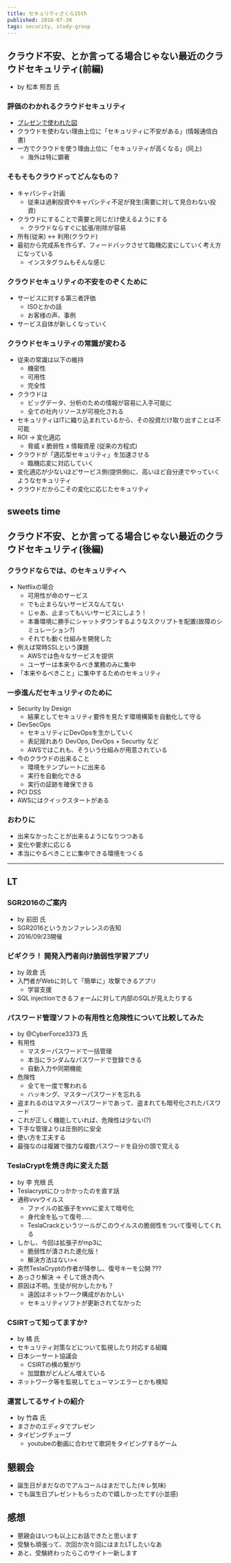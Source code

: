 ```yaml
---
title: セキュリティさくら15th
published: 2016-07-30
tags: security, study-group
---
```


## クラウド不安、とか言ってる場合じゃない最近のクラウドセキュリティ(前編)
* by 松本 照吾 氏

### 評価のわかれるクラウドセキュリティ
* [プレゼンで使われた図](http://www.publickey1.jp/blog/15/iaasamazon210google.html)
* クラウドを使わない理由上位に「セキュリティに不安がある」(情報通信白書)
* 一方でクラウドを使う理由上位に「セキュリティが高くなる」(同上)
  * 海外は特に顕著

### そもそもクラウドってどんなもの？
* キャパシティ計画
  * 従来は過剰投資やキャパシティ不足が発生(需要に対して見合わない投資)
* クラウドにすることで需要と同じだけ使えるようにする
  * クラウドならすぐに拡張/削除が容易
* 所有(従来) <-> 利用(クラウド)
* 最初から完成系を作らず、フィードバックさせて臨機応変にしていく考え方になっている
  * インスタグラムもそんな感じ

### クラウドセキュリティの不安をのぞくために
* サービスに対する第三者評価
  * ISOとかの話
  * お客様の声、事例
* サービス自体が新しくなっていく

### クラウドセキュリティの常識が変わる
* 従来の常識は以下の維持
  * 機密性
  * 可用性
  * 完全性
* クラウドは
  * ビッグデータ、分析のための情報が容易に入手可能に
  * 全ての社内リソースが可視化される
* セキュリティはITに織り込まれているから、その投資だけ取り出すことは不可能
* ROI -> 変化適応
  * 脅威 x 脆弱性 x 情報資産 (従来の方程式)
* クラウドが「適応型セキュリティ」を加速させる
  * 臨機応変に対応していく
* 変化適応が少ないほどサービス側(提供側)に、高いほど自分達でやっていくようなセキュリティ
* クラウドだからこその変化に応じたセキュリティ

## sweets time

## クラウド不安、とか言ってる場合じゃない最近のクラウドセキュリティ(後編)

### クラウドならでは、のセキュリティへ
* Netflixの場合
  * 可用性が命のサービス
  * でも止まらないサービスなんてない
  * じゃあ、止まってもいいサービスにしよう！
  * 本番環境に勝手にシャットダウンするようなスクリプトを配置(故障のシミュレーション?)
  * それでも動く仕組みを開発した
* 例えば常時SSLという課題
  * AWSでは色々なサービスを提供
  * ユーザーは本来やるべき業務のみに集中
* 「本来やるべきこと」に集中するためのセキュリティ

### 一歩進んだセキュリティのために
* Security by Design
  * 結果としてセキュリティ要件を見たす環境構築を自動化して守る
* DevSecOps
  * セキュリティにDevOpsを生かしていく
  * 表記揺れあり DevOps, DevOps + Securtiy など
  * AWSではこれも、そういう仕組みが用意されている
* 今のクラウドの出来ること
  * 環境をテンプレートに出来る
  * 実行を自動化できる
  * 実行の証跡を確保できる
* PCI DSS
* AWSにはクイックスタートがある 

### おわりに
* 出来なかったことが出来るようになりつつある
* 変化や要求に応じる
* 本当にやるべきことに集中できる環境をつくる

______

## LT

### SGR2016のご案内
* by 前田 氏
* SGR2016というカンファレンスの告知
* 2016/09/23開催

### ビギクラ！ 開発入門者向け脆弱性学習アプリ
* by 政倉 氏
* 入門者がWebに対して「簡単に」攻撃できるアプリ
  * 学習支援  
* SQL injectionできるフォームに対して内部のSQLが見えたりする

### パスワード管理ソフトの有用性と危険性について比較してみた
* by @CyberForce3373 氏
* 有用性
  * マスターパスワードで一括管理
  * 本当にランダムなパスワードで登録できる
  * 自動入力や同期機能
* 危険性
  * 全てを一度で奪われる
  * ハッキング、マスターパスワードを忘れる
* 盗まれるのはマスターパスワードであって、盗まれても暗号化されたパスワード
* これが正しく機能していれば、危険性は少ない(?)
* 下手な管理よりは圧倒的に安全
* 使い方を工夫する
* 最強なのは複雑で強力な複数パスワードを自分の頭で覚える

### TeslaCryptを焼き肉に変えた話
* by 李 充根 氏
* Teslacryptにひっかかったのを直す話
* 通称vvvウイルス
  * ファイルの拡張子をvvvに変えて暗号化
  * 身代金を払って復号......
  * TeslaCrackというツールがこのウイルスの脆弱性をついて復号してくれる
* しかし、今回は拡張子がmp3に
  * 脆弱性が潰された進化版！
  * 解決方法はない><
* 突然TeslaCryptの作者が降参し、復号キーを公開 ???
* あっさり解決 -> そして焼き肉へ
* 原因は不明。生徒が何かしたかも？
  * 遠因はネットワーク構成がおかしい
  * セキュリティソフトが更新されてなかった

### CSIRTって知ってますか?
* by 橘 氏
* セキュリティ対策などについて監視したり対応する組織
* 日本シーサート協議会
  * CSIRTの横の繋がり
  * 加盟数がどんどん増えている
* ネットワーク等を監視してヒューマンエラーとかも検知

### 運営してるサイトの紹介
* by 竹森 氏
* まさかのエディタでプレゼン
* タイピングチューブ
  * youtubeの動画に合わせて歌詞をタイピングするゲーム

## 懇親会
* 誕生日がまだなのでアルコールはまだでした(キレ気味)
* でも誕生日プレゼントもらったので嬉しかったです(小並感)

## 感想
* 懇親会はいつも以上にお話できたと思います
* 受験も頑張って、次回か次々回にはまたLTしたいなあ
* あと、受験終わったらこのサイト一新します

